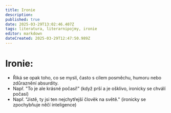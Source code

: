 ```yaml
---
title: Ironie
description: 
published: true
date: 2025-03-29T13:02:46.407Z
tags: literatura, literarnipojmy, ironie
editor: markdown
dateCreated: 2025-03-29T12:47:50.989Z
---
```


# Ironie:
- Říká se opak toho, co se myslí, často s cílem posměchu, humoru nebo zdůraznění absurdity.
- Např. "To je ale krásné počasí!" (když prší a je ošklivo, ironicky se chválí počasí)
- Např. "Jistě, ty jsi ten nejchytřejší člověk na světě." (ironicky se zpochybňuje něčí inteligence)